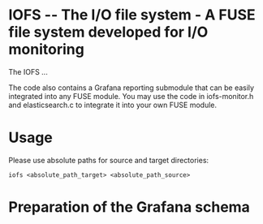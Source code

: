 # IOFS -- The I/O file system - A FUSE file system developed for I/O monitoring

The IOFS ...

The code also contains a Grafana reporting submodule that can be easily integrated into any FUSE module.
You may use the code in iofs-monitor.h and elasticsearch.c to integrate it into your own FUSE module.

# Usage

Please use absolute paths for source and target directories:
```
iofs <absolute_path_target> <absolute_path_source>
```

# Preparation of the Grafana schema


